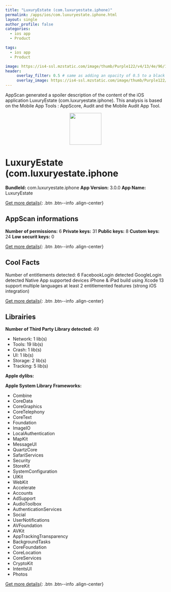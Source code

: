 ```yaml
---
title: "LuxuryEstate (com.luxuryestate.iphone)"
permalink: /apps/ios/com.luxuryestate.iphone.html
layout: single
author_profile: false
categories: 
  - ios app 
  - Product 

tags: 
  - ios app 
  - Product 

image: https://is4-ssl.mzstatic.com/image/thumb/Purple122/v4/13/4e/96/134e96be-7347-4d2c-1b10-e15b1f281c40/AppIcon-0-1x_U007emarketing-0-7-0-85-220.png/512x512bb.jpg
header: 
     overlay_filter: 0.5 # same as adding an opacity of 0.5 to a black background
     overlay_image: https://is4-ssl.mzstatic.com/image/thumb/Purple122/v4/13/4e/96/134e96be-7347-4d2c-1b10-e15b1f281c40/AppIcon-0-1x_U007emarketing-0-7-0-85-220.png/512x512bb.jpg
---
```

AppScan generated a spoiler description of the content of the iOS application LuxuryEstate (com.luxuryestate.iphone). This analysis is based on the Mobile App Tools : AppScore, Audit and the Mobile Audit App Tool.

  
  
<div style="text-align: center;"><img src="https://is4-ssl.mzstatic.com/image/thumb/Purple122/v4/13/4e/96/134e96be-7347-4d2c-1b10-e15b1f281c40/AppIcon-0-1x_U007emarketing-0-7-0-85-220.png/512x512bb.jpg" width="100" height="100"></div>  
  
# LuxuryEstate (com.luxuryestate.iphone

**BundleId:** com.luxuryestate.iphone
**App Version:** 3.0.0
**App Name:** LuxuryEstate


[Get more details](/pricing.html){: .btn .btn--info .align-center}  
  
## AppScan informations 

**Number of permissions:** 6
**Private keys:** 31
**Public keys:** 8
**Custom keys:** 24
**Low securit keys:** 0
  
[Get more details](/pricing.html){: .btn .btn--info .align-center}

## Cool Facts

Number of entitlements detected: 6
FacebookLogin detected
GoogleLogin detected
Native App
supported devices iPhone & iPad
build using Xcode 13
support multiple languages
at least 2 entitlemented features (strong iOS integration)
  
[Get more details](/pricing.html){: .btn .btn--info .align-center}

## Librairies 
**Number of Third Party Library detected:** 49
- Network: 1 lib(s)
- Tools: 19 lib(s)
- Crash: 1 lib(s)
- UI: 1 lib(s)
- Storage: 2 lib(s)
- Tracking: 5 lib(s)

**Apple dylibs:**


**Apple System Library Frameworks:**
- Combine
- CoreData
- CoreGraphics
- CoreTelephony
- CoreText
- Foundation
- ImageIO
- LocalAuthentication
- MapKit
- MessageUI
- QuartzCore
- SafariServices
- Security
- StoreKit
- SystemConfiguration
- UIKit
- WebKit
- Accelerate
- Accounts
- AdSupport
- AudioToolbox
- AuthenticationServices
- Social
- UserNotifications
- AVFoundation
- AVKit
- AppTrackingTransparency
- BackgroundTasks
- CoreFoundation
- CoreLocation
- CoreServices
- CryptoKit
- IntentsUI
- Photos


  
[Get more details](/pricing.html){: .btn .btn--info .align-center}


